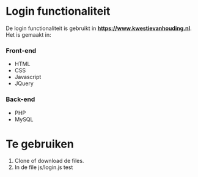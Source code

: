 # Login functionaliteit

De login functionaliteit is gebruikt in __https://www.kwestievanhouding.nl__. Het is gemaakt in:


### Front-end
- HTML
- CSS
- Javascript
- JQuery

### Back-end
- PHP
- MySQL


# Te gebruiken

1. Clone of download de files.
1. In de file js/login.js
test
